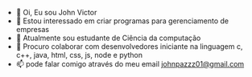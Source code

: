 - 👋 Oi, Eu sou John Victor
- 👀 Estou interessado em criar programas para gerenciamento de empresas
- 🌱 Atualmente sou estudante de Ciência da computação
- 💞️ Procuro colaborar com desenvolvedores iniciante na linguagem c, c++, java, html, css, js, node e python
- 📫 pode falar comigo através do meu email johnpazzz01@gmail.com

<!---
johnpaz01/johnpaz01 is a ✨ special ✨ repository because its `README.md` (this file) appears on your GitHub profile.
You can click the Preview link to take a look at your changes.
--->
